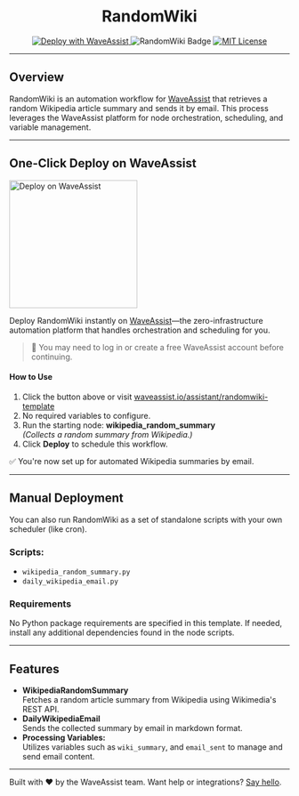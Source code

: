 <h1 align="center">RandomWiki</h1>

<p align="center">
  <a href="https://waveassist.io/assistant/randomwiki-template">
    <img src="https://img.shields.io/badge/Deploy_with-WaveAssist-007F3B" alt="Deploy with WaveAssist" />
  </a>
  <img src="https://img.shields.io/badge/RandomWiki-Automated%20Wikipedia%20Summaries-blue" alt="RandomWiki Badge" />
  <a href="https://opensource.org/licenses/MIT">
    <img src="https://img.shields.io/badge/License-MIT-yellow.svg" alt="MIT License" />
  </a>
</p>

---

## Overview

RandomWiki is an automation workflow for [WaveAssist](https://waveassist.io) that retrieves a random Wikipedia article summary and sends it by email. This process leverages the WaveAssist platform for node orchestration, scheduling, and variable management.

---

## One-Click Deploy on WaveAssist

<p>
  <a href="https://waveassist.io/assistant/randomwiki-template" target="_blank">
    <img src="https://waveassistapps.s3.us-east-1.amazonaws.com/public/Button.png" alt="Deploy on WaveAssist" width="230" />
  </a>
</p>

Deploy RandomWiki instantly on [WaveAssist](https://waveassist.io)—the zero-infrastructure automation platform that handles orchestration and scheduling for you.

> 🔐 You may need to log in or create a free WaveAssist account before continuing.


#### How to Use

1. Click the button above or visit [waveassist.io/assistant/randomwiki-template](https://waveassist.io/assistant/randomwiki-template)
2. No required variables to configure.
3. Run the starting node: **wikipedia_random_summary**  
   *(Collects a random summary from Wikipedia.)*
4. Click **Deploy** to schedule this workflow.

✅ You're now set up for automated Wikipedia summaries by email.

---

## Manual Deployment

You can also run RandomWiki as a set of standalone scripts with your own scheduler (like cron).

### Scripts:

- `wikipedia_random_summary.py`
- `daily_wikipedia_email.py`

### Requirements

No Python package requirements are specified in this template. If needed, install any additional dependencies found in the node scripts.

---

## Features

- **WikipediaRandomSummary**  
  Fetches a random article summary from Wikipedia using Wikimedia's REST API.
- **DailyWikipediaEmail**  
  Sends the collected summary by email in markdown format.
- **Processing Variables:**  
  Utilizes variables such as `wiki_summary`, and `email_sent` to manage and send email content.

---

Built with ❤️ by the WaveAssist team. Want help or integrations? [Say hello](https://waveassist.io).
